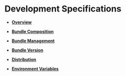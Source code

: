 # Development Specifications<a name="EN-US_TOPIC_0000001053017947"></a>

-   **[Overview](overview-0.md)**  

-   **[Bundle Composition](bundle-composition.md)**  

-   **[Bundle Management](bundle-management.md)**  

-   **[Bundle Version](bundle-version.md)**  

-   **[Distribution](distribution.md)**  

-   **[Environment Variables](environment-variables.md)**  


